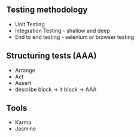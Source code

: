## Testing methodology

* Unit Testing
* Integration Testing - shallow and deep
* End to end testing - selenium or browser testing

## Structuring tests (AAA)

* Arrange
* Act
* Assert
* describe block -> it block -> AAA

## Tools

* Karma
* Jasmine

